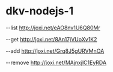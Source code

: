 # dkv-nodejs-1

--list
http://joxi.net/eAO8nv1U6Q80Mr

--get
http://joxi.net/8An17jVUoXv1K2

--add
http://joxi.net/Grq8J5gURVMnOA

--remove
http://joxi.net/MAjnxjlC1EyRDA
